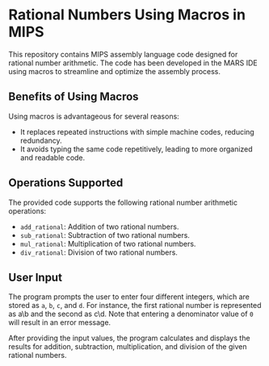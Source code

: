 # Rational Numbers Using Macros in MIPS

This repository contains MIPS assembly language code designed for rational number arithmetic. The code has been developed in the MARS IDE using macros to streamline and optimize the assembly process.

## Benefits of Using Macros

Using macros is advantageous for several reasons:
- It replaces repeated instructions with simple machine codes, reducing redundancy.
- It avoids typing the same code repetitively, leading to more organized and readable code.

## Operations Supported

The provided code supports the following rational number arithmetic operations:
- `add_rational`: Addition of two rational numbers.
- `sub_rational`: Subtraction of two rational numbers.
- `mul_rational`: Multiplication of two rational numbers.
- `div_rational`: Division of two rational numbers.

## User Input

The program prompts the user to enter four different integers, which are stored as `a`, `b`, `c`, and `d`. For instance, the first rational number is represented as a\b and the second as c\d. Note that entering a denominator value of `0` will result in an error message.

After providing the input values, the program calculates and displays the results for addition, subtraction, multiplication, and division of the given rational numbers.
